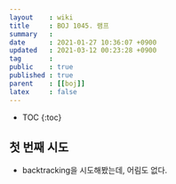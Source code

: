 ```yaml
---
layout    : wiki
title     : BOJ 1045. 램프
summary   : 
date      : 2021-01-27 10:36:07 +0900
updated   : 2021-03-12 00:23:28 +0900
tag       : 
public    : true
published : true
parent    : [[boj]]
latex     : false
---
```

* TOC
{:toc}

## 첫 번째 시도
- backtracking을 시도해봤는데, 어림도 없다.
